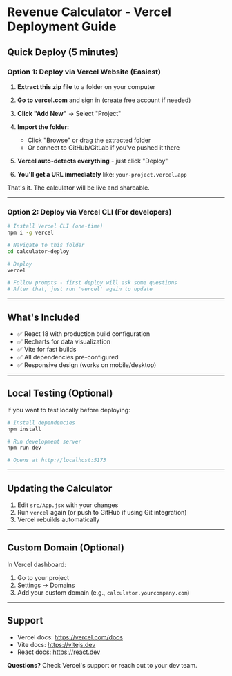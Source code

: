 # Revenue Calculator - Vercel Deployment Guide

## Quick Deploy (5 minutes)

### Option 1: Deploy via Vercel Website (Easiest)

1. **Extract this zip file** to a folder on your computer

2. **Go to vercel.com** and sign in (create free account if needed)

3. **Click "Add New"** → Select "Project"

4. **Import the folder:**
   - Click "Browse" or drag the extracted folder
   - Or connect to GitHub/GitLab if you've pushed it there

5. **Vercel auto-detects everything** - just click "Deploy"

6. **You'll get a URL immediately** like: `your-project.vercel.app`

That's it. The calculator will be live and shareable.

---

### Option 2: Deploy via Vercel CLI (For developers)

```bash
# Install Vercel CLI (one-time)
npm i -g vercel

# Navigate to this folder
cd calculator-deploy

# Deploy
vercel

# Follow prompts - first deploy will ask some questions
# After that, just run 'vercel' again to update
```

---

## What's Included

- ✅ React 18 with production build configuration
- ✅ Recharts for data visualization
- ✅ Vite for fast builds
- ✅ All dependencies pre-configured
- ✅ Responsive design (works on mobile/desktop)

---

## Local Testing (Optional)

If you want to test locally before deploying:

```bash
# Install dependencies
npm install

# Run development server
npm run dev

# Opens at http://localhost:5173
```

---

## Updating the Calculator

1. Edit `src/App.jsx` with your changes
2. Run `vercel` again (or push to GitHub if using Git integration)
3. Vercel rebuilds automatically

---

## Custom Domain (Optional)

In Vercel dashboard:
1. Go to your project
2. Settings → Domains
3. Add your custom domain (e.g., `calculator.yourcompany.com`)

---

## Support

- Vercel docs: https://vercel.com/docs
- Vite docs: https://vitejs.dev
- React docs: https://react.dev

**Questions?** Check Vercel's support or reach out to your dev team.
